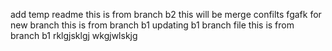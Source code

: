 add temp readme
this is from branch b2
this will be merge confilts fgafk
for new branch
this is from branch b1
updating b1 branch file
this is from branch b1
rklgjsklgj
wkgjwlskjg

